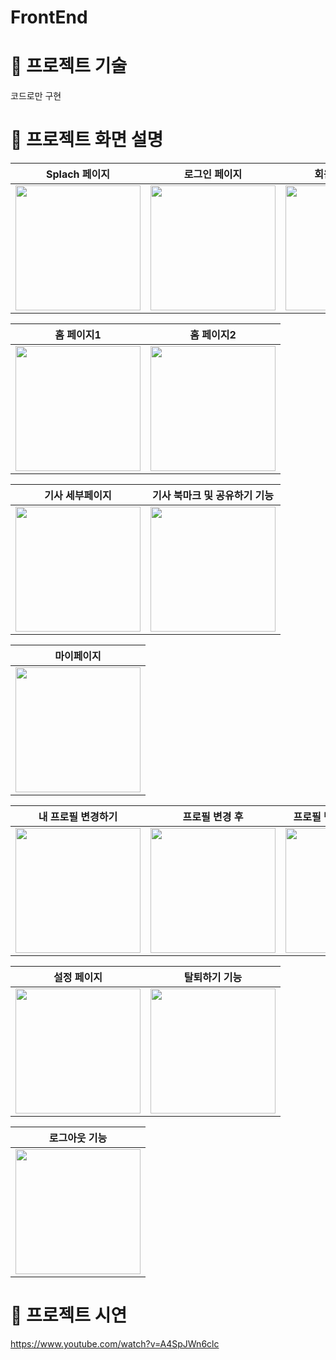 # FrontEnd

# 🔨 프로젝트 기술
코드로만 구현

# 🔨 프로젝트 화면 설명

|Splach 페이지|로그인 페이지|회원가입 페이지|
|------|---|---|
|<img width= 200 src = "https://github.com/SWU-ECHO-CHAMBER/FrontEnd/assets/87655596/5eedb165-5b34-4165-979e-6bbbdbcad3ab"/>|<img width= 200 src = "https://github.com/SWU-ECHO-CHAMBER/FrontEnd/assets/87655596/11502f60-7112-45bd-a5ca-ace83542cfda"/>|<img width= 200 src = "https://github.com/SWU-ECHO-CHAMBER/FrontEnd/assets/87655596/51b2fb5a-d09a-4637-a3dc-0c79f8534c5d"/>|


|홈 페이지1|홈 페이지2|
|------|---|
|<img width= 200 src = "https://github.com/SWU-ECHO-CHAMBER/FrontEnd/assets/87655596/32c4d58e-3408-4d70-a511-4bdae10872ee"/>|<img width= 200 src = "https://github.com/SWU-ECHO-CHAMBER/FrontEnd/assets/87655596/e26af93c-16b8-4fb4-bd57-71300a81636b"/>|


|기사 세부페이지|기사 북마크 및 공유하기 기능|
|------|---|
|<img width= 200 src = "https://github.com/SWU-ECHO-CHAMBER/FrontEnd/assets/87655596/50a67037-de92-47cb-919b-58a39554acda"/>|<img width= 200 src = "https://github.com/SWU-ECHO-CHAMBER/FrontEnd/assets/87655596/fbce62f6-ba78-4b70-a726-6a536d6c798a"/>|


|마이페이지|
|------|
|<img width= 200 src = "https://github.com/SWU-ECHO-CHAMBER/FrontEnd/assets/87655596/1d81e2b0-2c5e-484f-9d68-b9030627e841"/>|


|내 프로필 변경하기|프로필 변경 후|프로필 변경 후 마이페이지|
|------|---|---|
|<img width= 200 src = "https://github.com/SWU-ECHO-CHAMBER/FrontEnd/assets/87655596/0b801074-d031-4574-9d8d-adddc91c0402"/>|<img width= 200 src = "https://github.com/SWU-ECHO-CHAMBER/FrontEnd/assets/87655596/eb4ebf8b-478f-4b69-b76b-3680c66f5a3d"/>|<img width= 200 src = "https://github.com/SWU-ECHO-CHAMBER/FrontEnd/assets/87655596/393e6d87-ef5c-4f51-bd24-a44692a3bf9e"/>|


|설정 페이지|탈퇴하기 기능|
|------|---|
|<img width= 200 src = "https://github.com/SWU-ECHO-CHAMBER/FrontEnd/assets/87655596/5962f92b-9545-40b1-ae49-7063a84170cf"/>|<img width= 200 src = "https://github.com/SWU-ECHO-CHAMBER/FrontEnd/assets/87655596/1a35c5f1-f32c-4e88-8e5e-e8b84bbf4206"/>|

|로그아웃 기능|
|------|
|<img width= 200 src = "https://github.com/SWU-ECHO-CHAMBER/FrontEnd/assets/87655596/b0ed451e-0565-4113-8f94-e21f7a848a8c"/>|

# 🎥 프로젝트 시연
https://www.youtube.com/watch?v=A4SpJWn6clc
